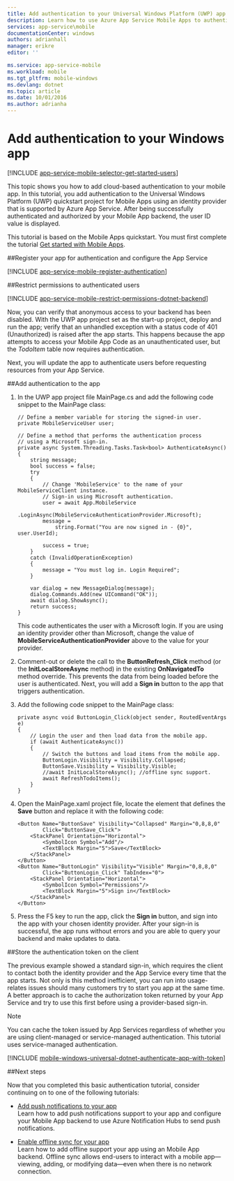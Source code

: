 ```yaml
---
title: Add authentication to your Universal Windows Platform (UWP) app | Azure Mobile Apps
description: Learn how to use Azure App Service Mobile Apps to authenticate users of your Universal Windows Platform (UWP) app using a variety of identity providers, including: AAD and Microsoft.
services: app-service\mobile
documentationCenter: windows
authors: adrianhall
manager: erikre
editor: ''

ms.service: app-service-mobile
ms.workload: mobile
ms.tgt_pltfrm: mobile-windows
ms.devlang: dotnet
ms.topic: article
ms.date: 10/01/2016
ms.author: adrianha
---
```


# Add authentication to your Windows app

[!INCLUDE [app-service-mobile-selector-get-started-users](../../includes/app-service-mobile-selector-get-started-users.md)]

This topic shows you how to add cloud-based authentication to your mobile app. In this tutorial, you add authentication to the Universal Windows Platform (UWP) quickstart project for Mobile Apps using an identity provider that is supported by Azure App Service. After being successfully authenticated and authorized by your Mobile App backend, the user ID value is displayed.

This tutorial is based on the Mobile Apps quickstart. You must first complete the tutorial [Get started with Mobile Apps](./app-service-mobile-windows-store-dotnet-get-started.md).

##<a name="register"></a>Register your app for authentication and configure the App Service

[!INCLUDE [app-service-mobile-register-authentication](../../includes/app-service-mobile-register-authentication.md)]

##<a name="permissions"></a>Restrict permissions to authenticated users

[!INCLUDE [app-service-mobile-restrict-permissions-dotnet-backend](../../includes/app-service-mobile-restrict-permissions-dotnet-backend.md)]

Now, you can verify that anonymous access to your backend has been disabled. With the UWP app project set as the start-up project, deploy and run the app; verify that an unhandled exception with a status code of 401 (Unauthorized) is raised after the app starts. This happens because the app attempts to access your Mobile App Code as an unauthenticated user, but the *TodoItem* table now requires authentication.

Next, you will update the app to authenticate users before requesting resources from your App Service.

##<a name="add-authentication"></a>Add authentication to the app

1. In the UWP app project file MainPage.cs and add the following code snippet to the MainPage class:

    ```
    // Define a member variable for storing the signed-in user. 
    private MobileServiceUser user;

    // Define a method that performs the authentication process
    // using a Microsoft sign-in. 
    private async System.Threading.Tasks.Task<bool> AuthenticateAsync()
    {
        string message;
        bool success = false;
        try
        {
            // Change 'MobileService' to the name of your MobileServiceClient instance.
            // Sign-in using Microsoft authentication.
            user = await App.MobileService
                .LoginAsync(MobileServiceAuthenticationProvider.Microsoft);
            message =
                string.Format("You are now signed in - {0}", user.UserId);

            success = true;
        }
        catch (InvalidOperationException)
        {
            message = "You must log in. Login Required";
        }

        var dialog = new MessageDialog(message);
        dialog.Commands.Add(new UICommand("OK"));
        await dialog.ShowAsync();
        return success;
    }
    ```

    This code authenticates the user with a Microsoft login. If you are using an identity provider other than Microsoft, change the value of **MobileServiceAuthenticationProvider** above to the value for your provider.

3. Comment-out or delete the call to the **ButtonRefresh_Click** method (or the **InitLocalStoreAsync** method) in the existing **OnNavigatedTo** method override. This prevents the data from being loaded before the user is authenticated. Next, you will add a **Sign in** button to the app that triggers authentication.

4. Add the following code snippet to the MainPage class:

    ```
    private async void ButtonLogin_Click(object sender, RoutedEventArgs e)
    {
        // Login the user and then load data from the mobile app.
        if (await AuthenticateAsync())
        {
            // Switch the buttons and load items from the mobile app.
            ButtonLogin.Visibility = Visibility.Collapsed;
            ButtonSave.Visibility = Visibility.Visible;
            //await InitLocalStoreAsync(); //offline sync support.
            await RefreshTodoItems();
        }
    }
    ```

5. Open the MainPage.xaml project file, locate the element that defines the **Save** button and replace it with the following code:

    ```
    <Button Name="ButtonSave" Visibility="Collapsed" Margin="0,8,8,0" 
            Click="ButtonSave_Click">
        <StackPanel Orientation="Horizontal">
            <SymbolIcon Symbol="Add"/>
            <TextBlock Margin="5">Save</TextBlock>
        </StackPanel>
    </Button>
    <Button Name="ButtonLogin" Visibility="Visible" Margin="0,8,8,0" 
            Click="ButtonLogin_Click" TabIndex="0">
        <StackPanel Orientation="Horizontal">
            <SymbolIcon Symbol="Permissions"/>
            <TextBlock Margin="5">Sign in</TextBlock> 
        </StackPanel>
    </Button>
    ```

9. Press the F5 key to run the app, click the **Sign in** button, and sign into the app with your chosen identity provider. After your sign-in is successful, the app runs without errors and you are able to query your backend and make updates to data.

##<a name="tokens"></a>Store the authentication token on the client

The previous example showed a standard sign-in, which requires the client to contact both the identity provider and the App Service every time that the app starts. Not only is this method inefficient, you can run into usage-relates issues should many customers try to start you app at the same time. A better approach is to cache the authorization token returned by your App Service and try to use this first before using a provider-based sign-in.

>[!NOTE]
>You can cache the token issued by App Services regardless of whether you are using client-managed or service-managed authentication. This tutorial uses service-managed authentication.

[!INCLUDE [mobile-windows-universal-dotnet-authenticate-app-with-token](../../includes/mobile-windows-universal-dotnet-authenticate-app-with-token.md)]

##Next steps

Now that you completed this basic authentication tutorial, consider continuing on to one of the following tutorials:

+ [Add push notifications to your app](./app-service-mobile-windows-store-dotnet-get-started-push.md)  
  Learn how to add push notifications support to your app and configure your Mobile App backend to use Azure Notification Hubs to send push notifications.

+ [Enable offline sync for your app](./app-service-mobile-windows-store-dotnet-get-started-offline-data.md)  
  Learn how to add offline support your app using an Mobile App backend. Offline sync allows end-users to interact with a mobile app&mdash;viewing, adding, or modifying data&mdash;even when there is no network connection.

<!-- URLs. -->
[Get started with your mobile app]: ./app-service-mobile-windows-store-dotnet-get-started.md